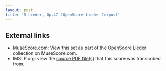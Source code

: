 ```yaml
---
layout: post
title: '5 Lieder, Op.47 (OpenScore Lieder Corpus)'
---
```


## External links

- MuseScore.com: View [this set] as part of the [OpenScore Lieder] collection on MuseScore.com.
- IMSLP.org: view the [source PDF file(s)][IMSLP] that this score was transcribed from.

[IMSLP]: https://imslp.org/wiki/Special:ReverseLookup/81904
[this set]: https://musescore.com/openscore-lieder-corpus/sets/5032882
[OpenScore Lieder]: https://musescore.com/openscore-lieder-corpus
